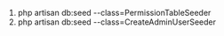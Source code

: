 1. php artisan db:seed --class=PermissionTableSeeder
2. php artisan db:seed --class=CreateAdminUserSeeder